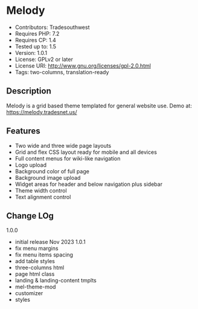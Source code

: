 # Melody

- Contributors: Tradesouthwest
- Requires PHP: 7.2
- Requires CP:  1.4
- Tested up to: 1.5
- Version:      1.0.1
- License:      GPLv2 or later
- License URI:  http://www.gnu.org/licenses/gpl-2.0.html
- Tags: two-columns, translation-ready

## Description 

Melody is a grid based theme templated for general website use.
Demo at: https://melody.tradesnet.us/

## Features 
- Two wide and three wide page layouts
- Grid and flex CSS layout ready for mobile and all devices
- Full content menus for wiki-like navigation
- Logo upload
- Background color of full page
- Background image upload
- Widget areas for header and below navigation plus sidebar
- Theme width control
- Text alignment control

## Change LOg
1.0.0
* initial release Nov 2023
1.0.1
* fix menu margins
* fix menu items spacing
* add table styles
* three-columns html
* page html class
* landing & landing-content tmplts
* mel-theme-mod
* customizer
* styles